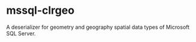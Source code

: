 # mssql-clrgeo

A deserializer for geometry and geography spatial data types of Microsoft SQL Server. 